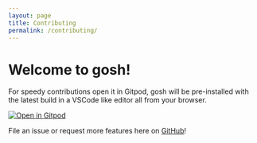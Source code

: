 ```yaml
---
layout: page
title: Contributing
permalink: /contributing/
---
```


# Welcome to gosh!

For speedy contributions open it in Gitpod, gosh will be pre-installed with the
latest build in a VSCode like editor all from your browser.

[![Open in Gitpod](https://gitpod.io/button/open-in-gitpod.svg)](https://gitpod.io/#https://github.com/JesterOrNot/gosh)

File an issue or request more features here on
[GitHub](https://github.com/JesterOrNot/gosh/issues/new/choose)!


<!--WIP-->
